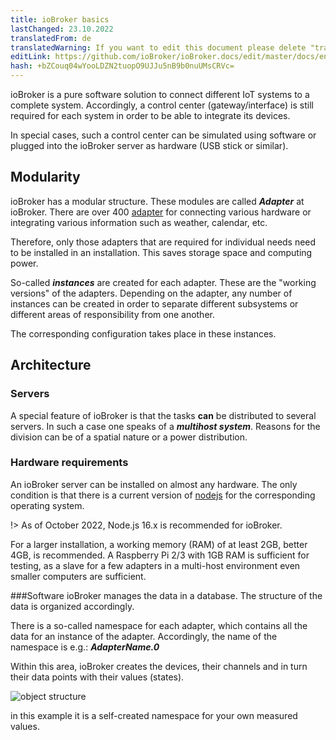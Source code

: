 ```yaml
---
title: ioBroker basics
lastChanged: 23.10.2022
translatedFrom: de
translatedWarning: If you want to edit this document please delete "translatedFrom" field, elsewise this document will be translated automatically again
editLink: https://github.com/ioBroker/ioBroker.docs/edit/master/docs/en/basics/README.md
hash: +bZCouq04wYooLDZN2tuopO9UJJu5nB9b0nuUMsCRVc=
---
```

ioBroker is a pure software solution to connect different IoT systems to a complete system. Accordingly, a control center (gateway/interface) is still required for each system in order to be able to integrate its devices.

In special cases, such a control center can be simulated using software or plugged into the ioBroker server as hardware (USB stick or similar).

## Modularity
ioBroker has a modular structure. These modules are called ***Adapter*** at ioBroker.
There are over 400 [adapter](http://download.iobroker.net/list.html) for connecting various hardware or integrating various information such as weather, calendar, etc.

Therefore, only those adapters that are required for individual needs need to be installed in an installation. This saves storage space and computing power.

So-called ***instances*** are created for each adapter. These are the "working versions" of the adapters. Depending on the adapter, any number of instances can be created in order to separate different subsystems or different areas of responsibility from one another.

The corresponding configuration takes place in these instances.

## Architecture
### Servers
A special feature of ioBroker is that the tasks **can** be distributed to several servers. In such a case one speaks of a ***multihost system***. Reasons for the division can be of a spatial nature or a power distribution.

### Hardware requirements
An ioBroker server can be installed on almost any hardware. The only condition is that there is a current version of [nodejs](https://nodejs.org/en/download/) for the corresponding operating system.

!> As of October 2022, Node.js 16.x is recommended for ioBroker.

For a larger installation, a working memory (RAM) of at least 2GB, better 4GB, is recommended. A Raspberry Pi 2/3 with 1GB RAM is sufficient for testing, as a slave for a few adapters in a multi-host environment even smaller computers are sufficient.

###Software
ioBroker manages the data in a database. The structure of the data is organized accordingly.

There is a so-called namespace for each adapter, which contains all the data for an instance of the adapter. Accordingly, the name of the namespace is e.g.: ***AdapterName.0***

Within this area, ioBroker creates the devices, their channels and in turn their data points with their values (states).

![object structure](../../de/basics/../admin/media/ADMIN_Objekte_status_tree.png)

in this example it is a self-created namespace for your own measured values.

[Adapter]: http://download.iobroker.net/list.html

[nodejs]: https://nodejs.org